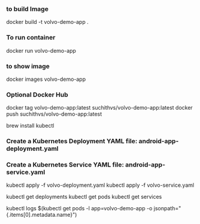 

### to build Image
docker build -t volvo-demo-app .    
### To run container
docker run volvo-demo-app      
### to show image
docker images volvo-demo-app  


### Optional Docker Hub
docker tag volvo-demo-app:latest suchithvs/volvo-demo-app:latest 
docker push suchithvs/volvo-demo-app:latest


brew install kubectl


### Create a Kubernetes Deployment YAML file:  android-app-deployment.yaml 

### Create a Kubernetes Service YAML file:  android-app-service.yaml 


kubectl apply -f volvo-deployment.yaml
kubectl apply -f volvo-service.yaml


kubectl get deployments
kubectl get pods
kubectl get services

kubectl logs $(kubectl get pods -l app=volvo-demo-app -o jsonpath="{.items[0].metadata.name}")

